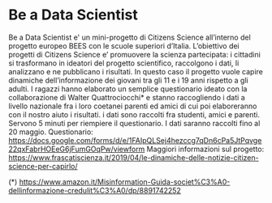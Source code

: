 # Be a Data Scientist
Be a Data Scientist e' un mini-progetto di Citizens Science all’interno del progetto europeo BEES con le scuole superiori d’Italia. L’obiettivo dei progetti di Citizens Science e’ promuovere la scienza partecipata: i cittadini si trasformano in ideatori del progetto scientifico, raccolgono i dati, li analizzano e ne pubblicano i risultati. In questo caso il progetto vuole capire dinamiche dell’informazione dei giovani tra gli 11 e i 19 anni rispetto a gli adulti. I ragazzi hanno elaborato un semplice questionario ideato con la collaborazione di Walter Quattrociocchi*  e stanno raccogliendo i dati a livello nazionale fra i loro coetanei parenti ed amici di cui poi elaboreranno con il nostro aiuto i risultati.
i dati sono raccolti fra studenti, amici e parenti. Servono 5 minuti per riempiere il questionario. I dati saranno raccolti fino al 20 maggio.
Questionario: https://docs.google.com/forms/d/e/1FAIpQLSej4hezccg7qDn6cPa5JtPqvge22qxFabrHOEeG6jFumGOqPw/viewform
Maggiori informazioni sul progetto: https://www.frascatiscienza.it/2019/04/le-dinamiche-delle-notizie-citizen-science-per-capirlo/

(*) https://www.amazon.it/Misinformation-Guida-societ%C3%A0-dellinformazione-credulit%C3%A0/dp/8891742252
